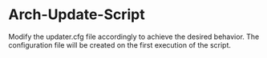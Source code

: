 # Arch-Update-Script
Modify the updater.cfg file accordingly to achieve the desired behavior.
The configuration file will be created on the first execution of the script.
